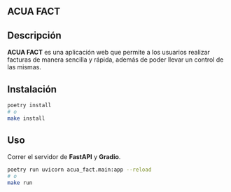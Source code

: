 ## ACUA FACT

## Descripción

**ACUA FACT** es una aplicación web que permite a los usuarios realizar facturas de manera sencilla y rápida, además de poder llevar un control de las mismas.

## Instalación

```bash
poetry install
# o
make install
```

## Uso

Correr el servidor de **FastAPI** y **Gradio**.

```bash
poetry run uvicorn acua_fact.main:app --reload
# o
make run
```